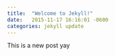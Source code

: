 ```yaml
---
title:  "Welcome to Jekyll!"
date:   2015-11-17 16:16:01 -0600
categories: jekyll update
---
```

This is a new post yay
